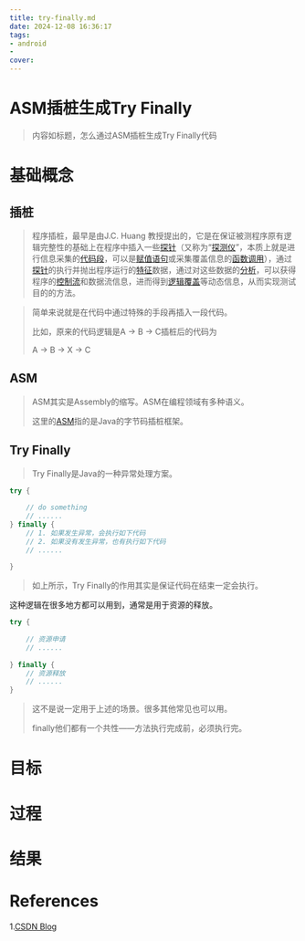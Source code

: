 ```yaml
---
title: try-finally.md
date: 2024-12-08 16:36:17
tags:
- android
- 
cover:
---
```




# ASM插桩生成Try Finally



> 内容如标题，怎么通过ASM插桩生成Try Finally代码



# 基础概念







## 插桩



> 程序插桩，最早是由J.C. Huang 教授提出的，它是在保证被测程序原有逻辑完整性的基础上在程序中插入一些[探针](https://baike.baidu.com/item/探针/1846154?fromModule=lemma_inlink)（又称为“[探测仪](https://baike.baidu.com/item/探测仪/0?fromModule=lemma_inlink)”，本质上就是进行信息采集的[代码段](https://baike.baidu.com/item/代码段/9966451?fromModule=lemma_inlink)，可以是[赋值语句](https://baike.baidu.com/item/赋值语句/4248688?fromModule=lemma_inlink)或采集覆盖信息的[函数调用](https://baike.baidu.com/item/函数调用/4127405?fromModule=lemma_inlink)），通过[探针](https://baike.baidu.com/item/探针/1846154?fromModule=lemma_inlink)的执行并抛出程序运行的[特征](https://baike.baidu.com/item/特征/6205236?fromModule=lemma_inlink)数据，通过对这些数据的[分析](https://baike.baidu.com/item/分析/4327108?fromModule=lemma_inlink)，可以获得程序的[控制流](https://baike.baidu.com/item/控制流/854473?fromModule=lemma_inlink)和数据流信息，进而得到[逻辑覆盖](https://baike.baidu.com/item/逻辑覆盖/3231015?fromModule=lemma_inlink)等动态信息，从而实现测试目的的方法。



> 简单来说就是在代码中通过特殊的手段再插入一段代码。
>
> 比如，原来的代码逻辑是A -> B -> C插桩后的代码为
>
> A -> B -> X -> C



## ASM



> ASM其实是Assembly的缩写。ASM在编程领域有多种语义。
>
> 这里的[ASM](https://asm.ow2.io/index.html)指的是Java的字节码插桩框架。



## Try Finally



> Try Finally是Java的一种异常处理方案。

```java
try {
    
    // do something
    // ......
} finally {
    // 1. 如果发生异常，会执行如下代码
    // 2. 如果没有发生异常，也有执行如下代码
    // ......
    
}
```



> 如上所示，Try Finally的作用其实是保证代码在结束一定会执行。

这种逻辑在很多地方都可以用到，通常是用于资源的释放。

```java
try {
    
    // 资源申请
    // ......
    
} finally {
    // 资源释放
    // ......
}
```



> 这不是说一定用于上述的场景。很多其他常见也可以用。
>
> finally他们都有一个共性——方法执行完成前，必须执行完。



# 目标



# 过程





# 结果









# References





1.[CSDN Blog](https://blog.csdn.net/jdsjlzx/article/details/139304867)









